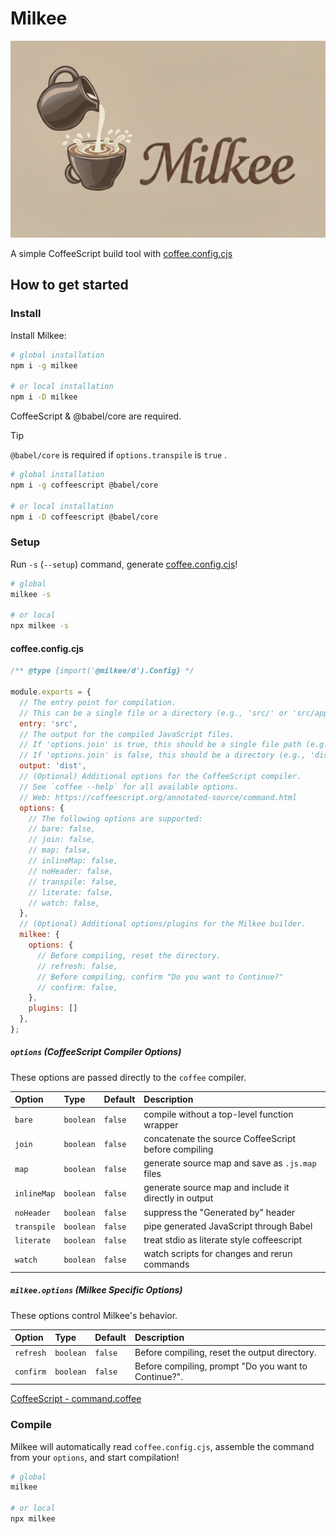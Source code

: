 # Milkee

![Milkee logo](./img/Milkee-logo.png)  

A simple CoffeeScript build tool with [coffee.config.cjs](./temp/coffee.config.cjs)  

## How to get started

### Install

Install Milkee:  

```bash
# global installation
npm i -g milkee

# or local installation
npm i -D milkee
```

CoffeeScript & @babel/core are required.  

> [!TIP]
> `@babel/core` is required if `options.transpile` is `true` .

```bash
# global installation
npm i -g coffeescript @babel/core

# or local installation
npm i -D coffeescript @babel/core
```

### Setup

Run `-s` (`--setup`) command, generate [coffee.config.cjs](./temp/coffee.config.cjs)!  

```bash
# global
milkee -s

# or local
npx milkee -s
```

#### coffee.config.cjs

```js
/** @type {import('@milkee/d').Config} */

module.exports = {
  // The entry point for compilation.
  // This can be a single file or a directory (e.g., 'src/' or 'src/app.coffee').
  entry: 'src',
  // The output for the compiled JavaScript files.
  // If 'options.join' is true, this should be a single file path (e.g., 'dist/app.js').
  // If 'options.join' is false, this should be a directory (e.g., 'dist').
  output: 'dist',
  // (Optional) Additional options for the CoffeeScript compiler.
  // See `coffee --help` for all available options.
  // Web: https://coffeescript.org/annotated-source/command.html
  options: {
    // The following options are supported:
    // bare: false,
    // join: false,
    // map: false,
    // inlineMap: false,
    // noHeader: false,
    // transpile: false,
    // literate: false,
    // watch: false,
  },
  // (Optional) Additional options/plugins for the Milkee builder.
  milkee: {
    options: {
      // Before compiling, reset the directory.
      // refresh: false,
      // Before compiling, confirm "Do you want to Continue?"
      // confirm: false,
    },
    plugins: []
  },
};
```

##### `options` (CoffeeScript Compiler Options)

These options are passed directly to the `coffee` compiler.  

| Option      | Type      | Default | Description                                             |
| :---------- | :-------- | :------ | :------------------------------------------------------ |
| `bare`      | `boolean` | `false`   | compile without a top-level function wrapper            |
| `join`      | `boolean` | `false`   | concatenate the source CoffeeScript before compiling    |
| `map`       | `boolean` | `false`   | generate source map and save as `.js.map` files         |
| `inlineMap` | `boolean` | `false`   | generate source map and include it directly in output   |
| `noHeader`  | `boolean` | `false`   | suppress the "Generated by" header                      |
| `transpile` | `boolean` | `false`   | pipe generated JavaScript through Babel                 |
| `literate`  | `boolean` | `false`   | treat stdio as literate style coffeescript              |
| `watch`     | `boolean` | `false`   | watch scripts for changes and rerun commands            |

##### `milkee.options` (Milkee Specific Options)

These options control Milkee's behavior.  

| Option    | Type      | Default | Description                                            |
| :-------- | :-------- | :------ | :----------------------------------------------------- |
| `refresh` | `boolean` | `false`   | Before compiling, reset the output directory.          |
| `confirm` | `boolean` | `false`   | Before compiling, prompt "Do you want to Continue?". |

[CoffeeScript - command.coffee](https://coffeescript.org/annotated-source/command.html)  

### Compile

Milkee will automatically read `coffee.config.cjs`, assemble the command from your `options`, and start compilation!  

```bash
# global
milkee

# or local
npx milkee
```
